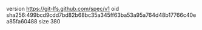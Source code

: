 version https://git-lfs.github.com/spec/v1
oid sha256:499bcd9cdd7bd82b68bc35a345ff63ba53a95a764d48b17766c40ea85fa60488
size 380
